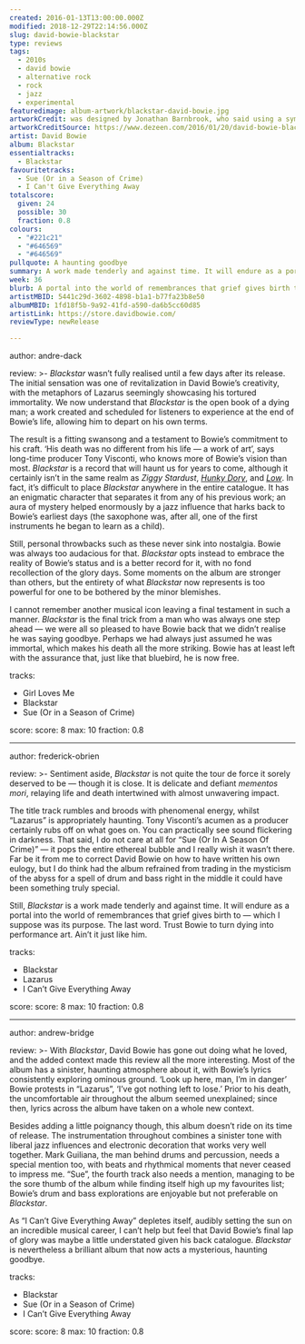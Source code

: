 ```yaml
---
created: 2016-01-13T13:00:00.000Z
modified: 2018-12-29T22:14:56.000Z
slug: david-bowie-blackstar
type: reviews
tags:
  - 2010s
  - david bowie
  - alternative rock
  - rock
  - jazz
  - experimental
featuredimage: album-artwork/blackstar-david-bowie.jpg
artworkCredit: was designed by Jonathan Barnbrook, who said using a symbol rather than a word ‘has a sort of finality, a darkness, a simplicity, which is a representation of the music.’ The segments of stars at the bottom (just about) spell ‘Bowie’.
artworkCreditSource: https://www.dezeen.com/2016/01/20/david-bowie-blackstar-album-cover-designer-jonathan-barnbrook-facing-his-own-mortality/
artist: David Bowie
album: Blackstar
essentialtracks:
  - Blackstar
favouritetracks:
  - Sue (Or in a Season of Crime)
  - I Can't Give Everything Away
totalscore:
  given: 24
  possible: 30
  fraction: 0.8
colours:
  - "#221c21"
  - "#646569"
  - "#646569"
pullquote: A haunting goodbye
summary: A work made tenderly and against time. It will endure as a portal into the world of remembrances that grief gives birth to — which I suppose was its purpose. The last word. Trust Bowie to turn dying into performance art.
week: 36
blurb: A portal into the world of remembrances that grief gives birth to... and the last word. Trust Bowie to turn dying into performance art.
artistMBID: 5441c29d-3602-4898-b1a1-b77fa23b8e50
albumMBID: 1fd18f5b-9a92-41fd-a590-da6b5cc60d85
artistLink: https://store.davidbowie.com/
reviewType: newRelease

---
```


author: andre-dack

review: >-
  *Blackstar* wasn’t fully realised until a few days after its release. The initial sensation was one of revitalization in David Bowie’s creativity, with the metaphors of Lazarus seemingly showcasing his tortured immortality. We now understand that *Blackstar* is the open book of a dying man; a work created and scheduled for listeners to experience at the end of Bowie’s life, allowing him to depart on his own terms. 
  
  The result is a fitting swansong and a testament to Bowie’s commitment to his craft. ‘His death was no different from his life — a work of art’, says long-time producer Tony Visconti, who knows more of Bowie’s vision than most. *Blackstar* is a record that will haunt us for years to come, although it certainly isn’t in the same realm as *Ziggy Stardust*, [*Hunky Dory*](/reviews/david-bowie-hunky-dory), and [*Low*](/reviews/david-bowie-low). In fact, it’s difficult to place *Blackstar* anywhere in the entire catalogue. It has an enigmatic character that separates it from any of his previous work; an aura of mystery helped enormously by a jazz influence that harks back to Bowie’s earliest days (the saxophone was, after all, one of the first instruments he began to learn as a child). 
  
  Still, personal throwbacks such as these never sink into nostalgia. Bowie was always too audacious for that. *Blackstar* opts instead to embrace the reality of Bowie’s status and is a better record for it, with no fond recollection of the glory days. Some moments on the album are stronger than others, but the entirety of what *Blackstar* now represents is too powerful for one to be bothered by the minor blemishes. 
  
  I cannot remember another musical icon leaving a final testament in such a manner. *Blackstar* is the final trick from a man who was always one step ahead — we were all so pleased to have Bowie back that we didn’t realise he was saying goodbye. Perhaps we had always just assumed he was immortal, which makes his death all the more striking. Bowie has at least left with the assurance that, just like that bluebird, he is now free.

tracks:
  - Girl Loves Me
  - ­­Blackstar
  - ­­Sue (Or in a Season of Crime)

score:
  score: 8
  max: 10
  fraction: 0.8

---
author: frederick-obrien

review: >-
  Sentiment aside, *Blackstar* is not quite the tour de force it sorely deserved to be — though it is close. It is delicate and defiant *mementos mori*, relaying life and death intertwined with almost unwavering impact. 
  
  The title track rumbles and broods with phenomenal energy, whilst “Lazarus” is appropriately haunting. Tony Visconti’s acumen as a producer certainly rubs off on what goes on. You can practically see sound flickering in darkness. That said, I do not care at all for “Sue (Or In A Season Of Crime)” — it pops the entire ethereal bubble and I really wish it wasn’t there. Far be it from me to correct David Bowie on how to have written his own eulogy, but I do think had the album refrained from trading in the mysticism of the abyss for a spell of drum and bass right in the middle it could have been something truly special. 
  
  Still, *Blackstar* is a work made tenderly and against time. It will endure as a portal into the world of remembrances that grief gives birth to — which I suppose was its purpose. The last word. Trust Bowie to turn dying into performance art. Ain’t it just like him.

tracks:
  - Blackstar
  - ­­Lazarus
  - ­­I Can’t Give Everything Away

score:
  score: 8
  max: 10
  fraction: 0.8

---
author: andrew-bridge

review: >-
  With *Blackstar*, David Bowie has gone out doing what he loved, and the added context made this review all the more interesting. Most of the album has a sinister, haunting atmosphere about it, with Bowie’s lyrics consistently exploring ominous ground. ‘Look up here, man, I’m in danger’ Bowie protests in “Lazarus”, ‘I’ve got nothing left to lose.’ Prior to his death, the uncomfortable air throughout the album seemed unexplained; since then, lyrics across the album have taken on a whole new context. 
  
  Besides adding a little poignancy though, this album doesn’t ride on its time of release. The instrumentation throughout combines a sinister tone with liberal jazz influences and electronic decoration that works very well together. Mark Guiliana, the man behind drums and percussion, needs a special mention too, with beats and rhythmical moments that never ceased to impress me. “Sue”, the fourth track also needs a mention, managing to be the sore thumb of the album while finding itself high up my favourites list; Bowie’s drum and bass explorations are enjoyable but not preferable on *Blackstar*. 
  
  As “I Can’t Give Everything Away” depletes itself, audibly setting the sun on an incredible musical career, I can’t help but feel that David Bowie’s final lap of glory was maybe a little understated given his back catalogue. *Blackstar* is nevertheless a brilliant album that now acts a mysterious, haunting goodbye.

tracks:
  - Blackstar
  - ­­Sue (Or in a Season of Crime)
  - ­­I Can’t Give Everything Away

score:
  score: 8
  max: 10
  fraction: 0.8

